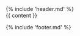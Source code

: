 <!DOCTYPE html>
<html lang="en">
<head>
  <meta charset="UTF-8">
  <meta name="viewport" content="width=device-width, initial-scale=1.0">
  <link rel="stylesheet" href="/bundle.css">
  <link rel="stylesheet" href="https://cdnjs.cloudflare.com/ajax/libs/font-awesome/6.6.0/css/all.min.css">
  <title>{{ title }}</title>
</head>
<body>
  <!-- Include header -->
  {% include 'header.md' %}

  <main>
  <section class="markdown-body">
    {{ content }}
  </section>
  </main>

  <!-- Include footer -->
  {% include 'footer.md' %}

  <!-- Global scroll listener for background dimming -->
  <script>
    window.addEventListener('scroll', function() {
      const scrollY = window.scrollY;
      const maxScroll = window.innerHeight;
      let opacity = Math.min((scrollY / maxScroll) * 2, 1);
      document.querySelector('.bg-image').style.setProperty('--overlay-opacity', opacity);
    });
  </script>
</body>
</html>
